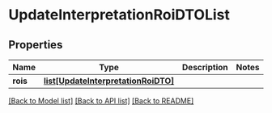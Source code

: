 # UpdateInterpretationRoiDTOList

## Properties
Name | Type | Description | Notes
------------ | ------------- | ------------- | -------------
**rois** | [**list[UpdateInterpretationRoiDTO]**](UpdateInterpretationRoiDTO.md) |  | 

[[Back to Model list]](../README.md#documentation-for-models) [[Back to API list]](../README.md#documentation-for-api-endpoints) [[Back to README]](../README.md)


